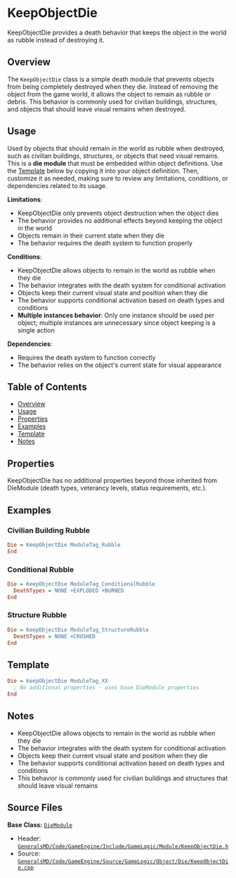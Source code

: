 # KeepObjectDie

KeepObjectDie provides a death behavior that keeps the object in the world as rubble instead of destroying it.

## Overview

The `KeepObjectDie` class is a simple death module that prevents objects from being completely destroyed when they die. Instead of removing the object from the game world, it allows the object to remain as rubble or debris. This behavior is commonly used for civilian buildings, structures, and objects that should leave visual remains when destroyed.

## Usage

Used by objects that should remain in the world as rubble when destroyed, such as civilian buildings, structures, or objects that need visual remains. This is a **die module** that must be embedded within object definitions. Use the [Template](#template) below by copying it into your object definition. Then, customize it as needed, making sure to review any limitations, conditions, or dependencies related to its usage.

**Limitations**:
- KeepObjectDie only prevents object destruction when the object dies
- The behavior provides no additional effects beyond keeping the object in the world
- Objects remain in their current state when they die
- The behavior requires the death system to function properly

**Conditions**:
- KeepObjectDie allows objects to remain in the world as rubble when they die
- The behavior integrates with the death system for conditional activation
- Objects keep their current visual state and position when they die
- The behavior supports conditional activation based on death types and conditions
- **Multiple instances behavior**: Only one instance should be used per object; multiple instances are unnecessary since object keeping is a single action

**Dependencies**:
- Requires the death system to function correctly
- The behavior relies on the object's current state for visual appearance

## Table of Contents

- [Overview](#overview)
- [Usage](#usage)
- [Properties](#properties)
- [Examples](#examples)
- [Template](#template)
- [Notes](#notes)

## Properties

KeepObjectDie has no additional properties beyond those inherited from DieModule (death types, veterancy levels, status requirements, etc.).

## Examples

### Civilian Building Rubble
```ini
Die = KeepObjectDie ModuleTag_Rubble
End
```

### Conditional Rubble
```ini
Die = KeepObjectDie ModuleTag_ConditionalRubble
  DeathTypes = NONE +EXPLODED +BURNED
End
```

### Structure Rubble
```ini
Die = KeepObjectDie ModuleTag_StructureRubble
  DeathTypes = NONE +CRUSHED
End
```

## Template

```ini
Die = KeepObjectDie ModuleTag_XX
  ; No additional properties - uses base DieModule properties
End
```

## Notes

- KeepObjectDie allows objects to remain in the world as rubble when they die
- The behavior integrates with the death system for conditional activation
- Objects keep their current visual state and position when they die
- The behavior supports conditional activation based on death types and conditions
- This behavior is commonly used for civilian buildings and structures that should leave visual remains

## Source Files

**Base Class:** [`DieModule`](../../GeneralsMD/Code/GameEngine/Include/GameLogic/Module/DieModule.h)

- Header: [`GeneralsMD/Code/GameEngine/Include/GameLogic/Module/KeepObjectDie.h`](../../GeneralsMD/Code/GameEngine/Include/GameLogic/Module/KeepObjectDie.h)
- Source: [`GeneralsMD/Code/GameEngine/Source/GameLogic/Object/Die/KeepObjectDie.cpp`](../../GeneralsMD/Code/GameEngine/Source/GameLogic/Object/Die/KeepObjectDie.cpp)